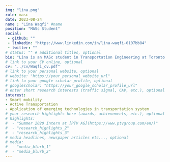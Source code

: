 ```yaml
---
img: "lina.png"
role: masc
date: 2023-08-24
name : "Lina Waqfi" #name
position: "MASc Student" 
social: 
 - github: ""
 - linkedin: "https://www.linkedin.com/in/lina-waqfi-0107bb84" 
 - twitter: ""
# status: "" # additional titles, optional
bio: "Lina is an MASc student in Transportation Engineering at Toronto Metropolitan University, Canada. She holds a B.Sc. in Civil Engineering with a specialization in Transportation Engineering from [Jordan University of Science and Technology](https://www.just.edu.jo/Pages/Default.aspx), as well as a master's degree in Urban Planning from the [American University of Sharjah](https://www.aus.edu/). Lina has more than twelve years of hands-on experience in both the semi-government real estate development and government sectors. She is starting her MASc in September 2023 under the supervision of Dr. Bilal Farooq at the Laboratory of Innovations in Transportation (LiTrans), Center of Urban Innovation."
# link to your CV online, optional
cv: "../cv/Waqfi_cv.pdf" 
# link to your personal website, optional
# website: "https://your_personal_website_url" 
# link to your google scholar profile, optional
# googlescholar: "https://your_google_scholar_profile_url"
# enter short research interests (traffic signal, CAV, etc.), optional
interest: 
- Smart mobility
- Active Transportation
- Application of emerging technologies in transportation system
# your research highlights here (awards, achievements, etc.), optional
# highlights: 
#  - "Summer 2020 Intern at [PTV AG](https://www.ptvgroup.com/en/)"
#  - "research_highlights_2"
#  - "research_highlights_3" 
# media headlines, newspaper articles etc..., optional
# media: 
#  - "media_blurb_1"
#  - "media_blurb_2" 
---
```

